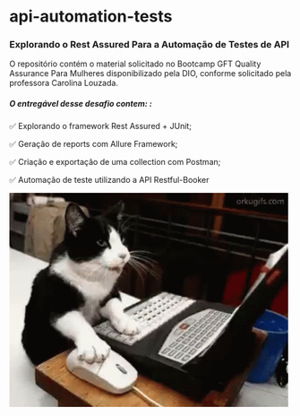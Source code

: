 # api-automation-tests

### Explorando o Rest Assured Para a Automação de Testes de API

O repositório contém o material solicitado no Bootcamp GFT Quality Assurance Para Mulheres disponibilizado pela DIO, conforme solicitado pela professora Carolina Louzada.


##### O entregável desse desafio contem: :

✅ Explorando o framework Rest Assured + JUnit;

✅ Geração de reports com Allure Framework;

✅ Criação e exportação de uma collection com Postman;

✅ Automação de teste utilizando a API Restful-Booker



![img_3.png](img_3.png)